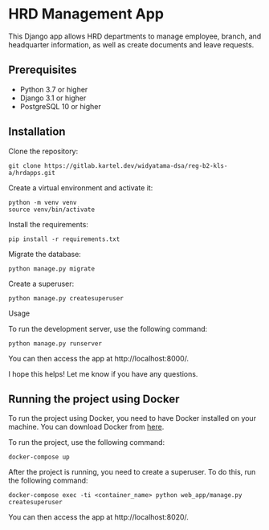 # HRD Management App

This Django app allows HRD departments to manage employee, branch, and headquarter information, as well as create documents and leave requests.

## Prerequisites

- Python 3.7 or higher
- Django 3.1 or higher
- PostgreSQL 10 or higher

## Installation

Clone the repository:

    git clone https://gitlab.kartel.dev/widyatama-dsa/reg-b2-kls-a/hrdapps.git

Create a virtual environment and activate it:

    python -m venv venv
    source venv/bin/activate

Install the requirements:

    pip install -r requirements.txt

Migrate the database:

    python manage.py migrate

Create a superuser:

    python manage.py createsuperuser

Usage

To run the development server, use the following command:

    python manage.py runserver

You can then access the app at http://localhost:8000/.

I hope this helps! Let me know if you have any questions.

## Running the project using Docker

To run the project using Docker, you need to have Docker installed on your machine. You can download Docker from [here](https://www.docker.com/products/docker-desktop).

To run the project, use the following command:

    docker-compose up

After the project is running, you need to create a superuser. To do this, run the following command:

    docker-compose exec -ti <container_name> python web_app/manage.py createsuperuser

You can then access the app at http://localhost:8020/.
